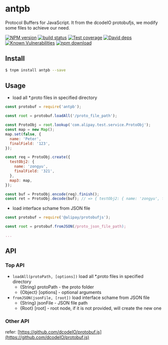 # antpb
Protocol Buffers for JavaScript. It from the dcodeIO protobufjs, we modify some files to achieve our need.

[![NPM version][npm-image]][npm-url]
[![build status][travis-image]][travis-url]
[![Test coverage][codecov-image]][codecov-url]
[![David deps][david-image]][david-url]
[![Known Vulnerabilities][snyk-image]][snyk-url]
[![npm download][download-image]][download-url]

[npm-image]: https://img.shields.io/npm/v/antpb.svg?style=flat-square
[npm-url]: https://npmjs.org/package/antpb
[travis-image]: https://img.shields.io/travis/node-modules/antpb.svg?style=flat-square
[travis-url]: https://travis-ci.org/node-modules/antpb
[codecov-image]: https://codecov.io/gh/node-modules/antpb/branch/master/graph/badge.svg
[codecov-url]: https://codecov.io/gh/node-modules/antpb
[david-image]: https://img.shields.io/david/node-modules/antpb.svg?style=flat-square
[david-url]: https://david-dm.org/node-modules/antpb
[snyk-image]: https://snyk.io/test/npm/antpb/badge.svg?style=flat-square
[snyk-url]: https://snyk.io/test/npm/antpb
[download-image]: https://img.shields.io/npm/dm/antpb.svg?style=flat-square
[download-url]: https://npmjs.org/package/antpb

## Install

```bash
$ tnpm install antpb --save
```

## Usage

- load all *.proto files in specified directory

```js
const protobuf = require('antpb');

const root = protobuf.loadAll('/proto_file_path');

const ProtoObj = root.lookup('com.alipay.test.service.ProtoObj');
const map = new Map();
map.set(false, {
  name: 'Peter',
  finalField: '123',
});

const req = ProtoObj.create({
  testObj2: {
    name: 'zongyu',
    finalField: '321',
  },
  map3: map,
});

const buf = ProtoObj.encode(req).finish();
const ret = ProtoObj.decode(buf); // => { testObj2: { name: 'zongyu', finalField: '321' }, map3: <Map> }
```

- load interface schame from JSON file

```js
const protobuf = require('@alipay/protobufjs');

const root = protobuf.fromJSON(/proto_json_file_path);

...
```

## API

### Top API

- `loadAll(protoPath, [options])` load all *.proto files in specified directory
  - {String} protoPath - the proto folder
  - {Object} [options] - optional arguments
- `fromJSON(jsonFile, [root])` load interface schame from JSON file
  - {String} jsonFile - JSON file path
  - {Root} [root] - root node, if it is not provided, will create the new one

### Other API

refer: [https://github.com/dcodeIO/protobuf.js](https://github.com/dcodeIO/protobuf.js)
